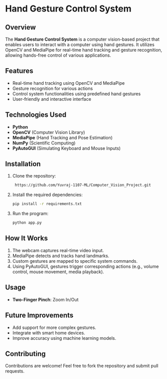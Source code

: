 # Hand Gesture Control System

## Overview
The **Hand Gesture Control System** is a computer vision-based project that enables users to interact with a computer using hand gestures. It utilizes OpenCV and MediaPipe for real-time hand tracking and gesture recognition, allowing hands-free control of various applications.

## Features
- Real-time hand tracking using OpenCV and MediaPipe
- Gesture recognition for various actions
- Control system functionalities using predefined hand gestures
- User-friendly and interactive interface

## Technologies Used
- **Python**
- **OpenCV** (Computer Vision Library)
- **MediaPipe** (Hand Tracking and Pose Estimation)
- **NumPy** (Scientific Computing)
- **PyAutoGUI** (Simulating Keyboard and Mouse Inputs)

## Installation
1. Clone the repository:
   ```bash
    https://github.com/Yuvraj-1107-ML/Computer_Vision_Project.git
   ```
2. Install the required dependencies:
   ```bash
   pip install -r requirements.txt
   ```
3. Run the program:
   ```bash
   python app.py
   ```

## How It Works
1. The webcam captures real-time video input.
2. MediaPipe detects and tracks hand landmarks.
3. Custom gestures are mapped to specific system commands.
4. Using PyAutoGUI, gestures trigger corresponding actions (e.g., volume control, mouse movement, media playback).

## Usage
- **Two-Finger Pinch**: Zoom In/Out

## Future Improvements
- Add support for more complex gestures.
- Integrate with smart home devices.
- Improve accuracy using machine learning models.

## Contributing
Contributions are welcome! Feel free to fork the repository and submit pull requests.



